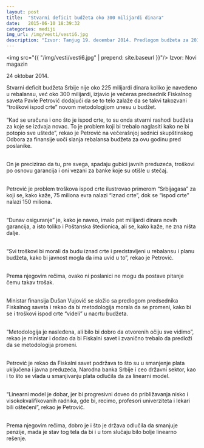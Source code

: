 ```yaml
---
layout: post
title:  "Stvarni deficit budžeta oko 300 milijardi dinara"
date:   2015-06-10 18:39:32
categories: mediji
img_url: /img/vesti/vesti6.jpg
description: "Izvor: Tanjug 19. decembar 2014. Predlogom budžeta za 2015. predviđeno je 22,32 milijarde dinara manje za izdatke na zaposlene u javnom sektoru u odnosu na sredstva izdvojena rebalansom. Prema tom predlogu planirani izdaci države za zaposlene su 241,21 milijardu dinara, dok je u rebalansu taj iznos bio 263,53 milijarde. Na plate zaposlenih, država u sledećoj"
---
```

<img  src="{{ "/img/vesti/vesti6.jpg" | prepend: site.baseurl }}"/>
Izvor: Novi magazin

24 oktobar 2014.

<div class="justify">
Stvarni deficit budžeta Srbije nije oko 225 milijardi dinara koliko je navedeno u rebalansu, već oko 300 milijardi, izjavio je večeras predsednik Fiskalnog saveta Pavle Petrović dodajući da se to telo zalaže da se takvi takozvani “troškovi ispod crte” novom metodologijom unesu u budžet.
<br/><br/>
“Kad se uračuna i ono što je ispod crte, to su onda stvarni rashodi budžeta za koje se izdvaja novac. To je problem koji bi trebalo naglasiti kako ne bi potopio sve uštede”, rekao je Petrović na večerašnjoj sednici skupštinskog Odbora za finansije uoči slanja rebalansa budžeta za ovu godinu pred poslanike.<br/><br/>

On je precizirao da tu, pre svega, spadaju gubici javnih preduzeća, troškovi po osnovu garancija i oni vezani za banke koje su otišle u stečaj.<br/><br/>

Petrović je problem troškova ispod crte ilustrovao primerom “Srbijagasa” za koji se, kako kaže, 75 miliona evra nalazi “iznad crte”, dok se “ispod crte” nalazi 150 miliona.<br/><br/>

“Dunav osiguranje” je, kako je naveo, imalo pet milijardi dinara novih garancija, a isto toliko i Poštanska štedionica, ali se, kako kaže, ne zna ništa dalje.<br/><br/>

“Svi troškovi bi morali da budu iznad crte i predstavljeni u rebalansu i planu budžeta, kako bi javnost mogla da ima uvid u to”, rekao je Petrović.<br/><br/>

Prema njegovim rečima, ovako ni poslanici ne mogu da postave pitanje čemu takav trošak.<br/><br/>

Ministar finansija Dušan Vujović se složio sa predlogom predsednika Fiskalnog saveta i rekao da bi metodologija morala da se promeni, kako bi se i troškovi ispod crte “videli” u nacrtu budžeta.<br/><br/>

“Metodologija je nasleđena, ali bilo bi dobro da otvorenih očiju sve vidimo”, rekao je ministar i dodao da bi Fiskalni savet i zvanično trebalo da predloži da se metodologija promeni.<br/><br/>

Petrović je rekao da Fiskalni savet podržava to što su u smanjenje plata uključena i javna preduzeća, Narodna banka Srbije i ceo državni sektor, kao i to što se vlada u smanjivanju plata odlučila da za linearni model.<br/><br/>

“Linearni model je dobar, jer bi progresivni doveo do približavanja nisko i visokokvalifikovanih radnika, gde bi, recimo, profesori univerziteta i lekari bili oštećeni”, rekao je Petrović.<br/><br/>

Prema njegovim rečima, dobro je i što je država odlučila da smanjuje penzije, mada je stav tog tela da bi i u tom slučaju bilo bolje linearno rešenje.</div>